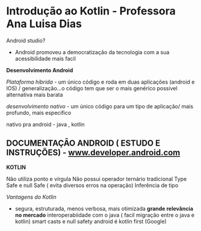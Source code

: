 # Introdução ao Kotlin - Professora Ana Luisa Dias

Android studio?

- Android promoveu a democratização da tecnologia com a sua acessibilidade mais facil

**Desenvolvimento Android**

_Plataforma hibrida_ - um único código e roda em duas aplicações (android e IOS) / generalização...o código tem que ser o mais genérico possivel
alternativa mais barata

_desenvolvimento nativo_ - um único código para um tipo de aplicação/ mais profundo, mais específico

nativo pra android - java , kotlin

## DOCUMENTAÇÃO ANDROID ( ESTUDO E INSTRUÇÕES) -  www.developer.android.com

**KOTLIN**

Não utiliza ponto e vírgula
Não possui operador ternário tradicional
Type Safe e null Safe ( evita diversos erros na operação)
Inferência de tipo

_Vantagens do Kotlin_

- segura, estruturada, menos verbosa, mais otimizada
**grande relevância no  mercado**
interoperabiidade com o java ( facil migração entre o java e kotlin)
smart casts  e null safety 
android é kotlin first (Google)